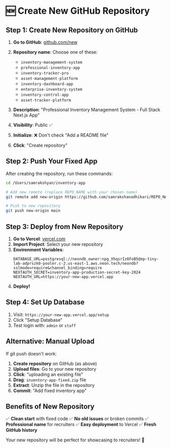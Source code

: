 # 🆕 Create New GitHub Repository

## Step 1: Create New Repository on GitHub

1. **Go to GitHub**: [github.com/new](https://github.com/new)
2. **Repository name**: Choose one of these:
   - `inventory-management-system`
   - `professional-inventory-app`
   - `inventory-tracker-pro`
   - `asset-management-platform`
   - `inventory-dashboard-app`
   - `enterprise-inventory-system`
   - `inventory-control-app`
   - `asset-tracker-platform`

3. **Description**: "Professional Inventory Management System - Full Stack Next.js App"
4. **Visibility**: Public ✅
5. **Initialize**: ❌ Don't check "Add a README file"
6. **Click**: "Create repository"

## Step 2: Push Your Fixed App

After creating the repository, run these commands:

```bash
cd /Users/samrakshyan/inventory-app

# Add new remote (replace REPO_NAME with your chosen name)
git remote add new-origin https://github.com/samrakshanadhikari/REPO_NAME.git

# Push to new repository
git push new-origin main
```

## Step 3: Deploy from New Repository

1. **Go to Vercel**: [vercel.com](https://vercel.com)
2. **Import Project**: Select your new repository
3. **Environment Variables**:
   ```
   DATABASE_URL=postgresql://neondb_owner:npg_XhqsrIz6FoB5@ep-tiny-lab-adprszk0-pooler.c-2.us-east-1.aws.neon.tech/neondb?sslmode=require&channel_binding=require
   NEXTAUTH_SECRET=inventory-app-production-secret-key-2024
   NEXTAUTH_URL=https://your-new-app.vercel.app
   ```
4. **Deploy!**

## Step 4: Set Up Database

1. Visit: `https://your-new-app.vercel.app/setup`
2. Click "Setup Database"
3. Test login with: `admin` or `staff`

## Alternative: Manual Upload

If git push doesn't work:

1. **Create repository** on GitHub (as above)
2. **Upload files**: Go to your new repository
3. **Click**: "uploading an existing file"
4. **Drag**: `inventory-app-fixed.zip` file
5. **Extract**: Unzip the file in the repository
6. **Commit**: "Add fixed inventory app"

## Benefits of New Repository

✅ **Clean start** with fixed code
✅ **No old issues** or broken commits
✅ **Professional name** for recruiters
✅ **Easy deployment** to Vercel
✅ **Fresh GitHub history**

Your new repository will be perfect for showcasing to recruiters! 🎉
